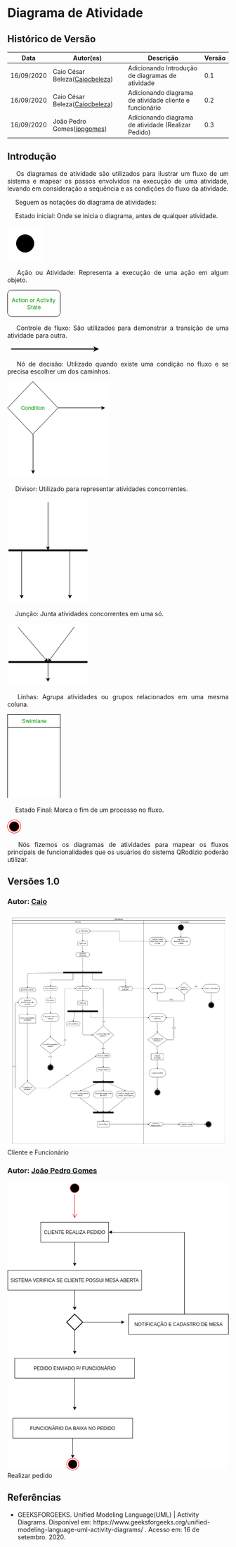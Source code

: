 # Diagrama de Atividade

## Histórico de Versão

<table>
  <thead>
    <tr>
      <th>Data</th>
      <th>Autor(es)</th>   
      <th>Descrição</th>
      <th>Versão</th>  
    </tr>
  </thead>
  <tbody>
    <tr>
      <td>16/09/2020</td>
      <td>Caio César Beleza(<a target="blank" href="https://github.com/Caiocbeleza">Caiocbeleza</a>)</td>
      <td>Adicionando Introdução de diagramas de atividade</td>
      <td>
     0.1  
      </td>
    </tr>
    <tr>
      <td>16/09/2020</td>
      <td>Caio César Beleza(<a target="blank" href="https://github.com/Caiocbeleza">Caiocbeleza</a>)</td>
      <td>Adicionando diagrama de atividade cliente e funcionário</td>
      <td>
     0.2   
      </td>
    </tr>
     <tr>
      <td>16/09/2020</td>
      <td>João Pedro Gomes(<a target="blank" href="https://github.com/jppgomes">jppgomes</a>)</td>
      <td>Adicionando diagrama de atividade (Realizar Pedido)</td>
      <td>
     0.3   
      </td>
    </tr>
  </tbody>
</table>

## Introdução

<p align="justify">&emsp;
Os diagramas de atividade são utilizados para ilustrar um fluxo de um sistema e mapear os passos envolvidos na execução de uma atividade, levando em consideração a sequência e as condições do fluxo da atividade.
</p>
<p align="justify">&emsp;
Seguem as notações do diagrama de atividades:
</p>
<p align="justify">&emsp;
Estado inicial: Onde se inicia o diagrama, antes de qualquer atividade.

![Estado Inicial](../../images/UML/EstadoInicial.png)

</p>
<p align="justify">&emsp;
Ação ou Atividade: Representa a execução de uma ação em algum objeto.

![Ação ou Atividade](../../images/UML/atividade.png)

</p>
<p align="justify">&emsp;
Controle de fluxo: São utilizados para demonstrar a transição de uma atividade para outra.

![Controle Fluxo](../../images/UML/fluxo.png)

</p>
<p align="justify">&emsp;
Nó de decisão: Utilizado quando existe uma condição no fluxo e se precisa escolher um dos caminhos.

![Nó de Decisão](../../images/UML/condição.png)

</p>
<p align="justify">&emsp;
Divisor: Utilizado para representar atividades concorrentes.

![Divisor](../../images/UML/divisor.png)

</p>
<p align="justify">&emsp;
Junção: Junta atividades concorrentes em uma só.

![Junção](../../images/UML/junção.png)

</p>
<p align="justify">&emsp;
Linhas: Agrupa atividades ou grupos relacionados em uma mesma coluna.

![Lanes](../../images/UML/lane.png)

</p>
<p align="justify">&emsp;
Estado Final: Marca o fim de um processo no fluxo.

![Estado Final](../../images/UML/EstadoFinal.png)

</p>
<p align="justify">&emsp;
Nós fizemos os diagramas de atividades para mapear os fluxos principais de funcionalidades que os usuários do sistema QRodízio poderão utilizar.
</p>

## Versões 1.0

### Autor: [Caio](https://github.com/Caiocbeleza)

![Diagrama de Atividades](../../images/UML/DriagramaAtividadeCliente.png)
Cliente e Funcionário

### Autor: [João Pedro Gomes](https://github.com/jppgomes)

![Diagrama de Atividades](../../images/UML/DiagramaAtividade.png)
Realizar pedido


## Referências
<ul>
<li>
GEEKSFORGEEKS. Unified Modeling Language(UML) | Activity Diagrams. Disponível em: https://www.geeksforgeeks.org/unified-modeling-language-uml-activity-diagrams/ . Acesso em: 16 de setembro. 2020.
</li>
</ul>

